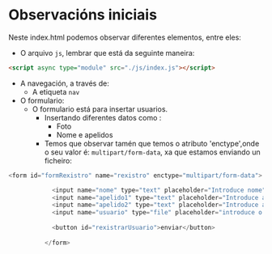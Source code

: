 # Observacións iniciais

Neste index.html podemos observar diferentes elementos, entre eles:

- O arquivo `js`, lembrar que está da seguinte maneira:
```html
<script async type="module" src="./js/index.js"></script>
```
- A navegación, a través de: 
    - A etiqueta ```nav```
- O formulario: 
    - O formulario está para insertar usuarios.
        - Insertando diferentes datos como :
            - Foto
            - Nome e apelidos
        - Temos que observar tamén que temos o atributo 'enctype',onde o seu valor é: ```multipart/form-data```, xa que estamos enviando un ficheiro:

```javascript
<form id="formRexistro" name="rexistro" enctype="multipart/form-data">

            <input name="nome" type="text" placeholder="Introduce nome" />
            <input name="apelido1" type="text" placeholder="Introduce apelido1" />
            <input name="apelido2" type="text" placeholder="Introduce apelido2" />
            <input name="usuario" type="file" placeholder="introduce o ficheiro" />
      
            <button id="rexistrarUsuario">enviar</button>
      
          </form>

```
